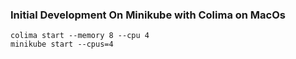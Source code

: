 ### Initial Development On Minikube with Colima on MacOs
    colima start --memory 8 --cpu 4
    minikube start --cpus=4

